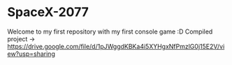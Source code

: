 # SpaceX-2077
Welcome to my first repository with my first console game :D
Compiled project -> https://drive.google.com/file/d/1pJWggdKBKa4i5XYHgxNfPmzlG0j15E2V/view?usp=sharing
